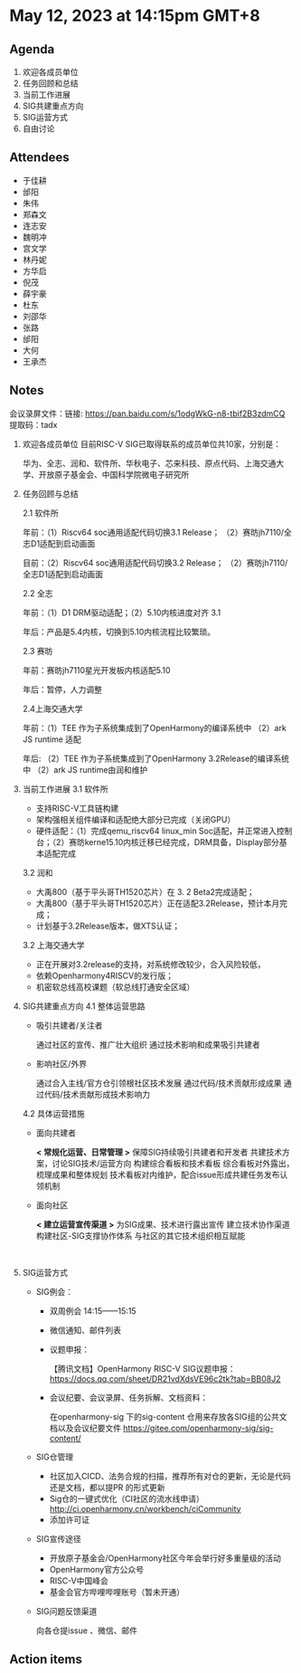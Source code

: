 # May 12, 2023 at 14:15pm GMT+8

## Agenda
1. 欢迎各成员单位 
2. 任务回顾和总结 
3. 当前工作进展
4. SIG共建重点方向 
5. SIG运营方式
7. 自由讨论

## Attendees
- 于佳耕
- 邰阳
- 朱伟
- 郑森文
- 连志安
- 魏明冲
- 宫文学
- 林丹妮
- 方华启
- 倪茂
- 薛宇豪
- 杜东
- 刘邵华
- 张路
- 邰阳
- 大何
- 王承杰

## Notes

会议录屏文件：链接: https://pan.baidu.com/s/1odgWkG-n8-tbif2B3zdmCQ 
提取码：tadx 

1. 欢迎各成员单位
   目前RISC-V SIG已取得联系的成员单位共10家，分别是：

   华为、全志、润和、软件所、华秋电子、芯来科技、原点代码、上海交通大学、开放原子基金会、中国科学院微电子研究所
   
2. 任务回顾与总结

   2.1 软件所

   年前：（1）Riscv64 soc通用适配代码切换3.1 Release；  （2）赛昉jh7110/全志D1适配到启动画面

   目前：（2）Riscv64 soc通用适配代码切换3.2 Release；  （2）赛昉jh7110/全志D1适配到启动画面

   2.2 全志

   年前：（1）D1  DRM驱动适配；（2）5.10内核进度对齐 3.1

   年后：产品是5.4内核，切换到5.10内核流程比较繁琐。

   2.3 赛昉

   年前：赛昉jh7110星光开发板内核适配5.10

   年后：暂停，人力调整

   2.4上海交通大学

   年前：（1）TEE 作为子系统集成到了OpenHarmony的编译系统中  （2）ark JS runtime 适配

   年后:   （2）TEE 作为子系统集成到了OpenHarmony 3.2Release的编译系统中 （2）ark JS runtime由润和维护

3. 当前工作进展
   3.1 软件所

   * 支持RISC-V工具链构建
   * 架构强相关组件编译和适配绝大部分已完成（关闭GPU）
   * 硬件适配：（1）完成qemu_riscv64 linux_min Soc适配，并正常进入控制台；（2）赛昉kerne15.10内核迁移已经完成，DRM具备，Display部分基本适配完成

   3.2 润和

   * 大禹800（基于平头哥TH1520芯片）在 3. 2 Beta2完成适配；
   * 大禹800（基于平头哥TH1520芯片）正在适配3.2Release，预计本月完成；
   * 计划基于3.2Release版本，做XTS认证；

   3.2 上海交通大学

   * 正在开展对3.2release的支持，对系统修改较少，合入风险较低，
   * 依赖Openharmony4RISCV的发行版；
   * 机密软总线高校课题（软总线打通安全区域）
   
4. SIG共建重点方向
   4.1 整体运营思路

   * 吸引共建者/关注者

     通过社区的宣传、推广壮大组织
     通过技术影响和成果吸引共建者

   * 影响社区/外界

     通过合入主线/官方仓引领根社区技术发展
     通过代码/技术贡献形成成果
     通过代码/技术贡献形成技术影响力

   4.2 具体运营措施

   * 面向共建者

     **< 常规化运营、日常管理 >**
   保障SIG持续吸引共建者和开发者
     共建技术方案，讨论SIG技术/运营方向
     构建综合看板和技术看板
     综合看板对外露出，梳理成果和整体规划
     技术看板对内维护，配合issue形成共建任务发布认领机制
   
   * 面向社区
   
     **< 建立运营宣传渠道 >**
     为SIG成果、技术进行露出宣传
     建立技术协作渠道
   构建社区-SIG支撑协作体系
     与社区的其它技术组织相互赋能
     
     ​    
   
5. SIG运营方式

   * SIG例会：
   
     * 双周例会 14:15——15:15
   
     * 微信通知、邮件列表
   
     * 议题申报：
   
       【腾讯文档】OpenHarmony RISC-V SIG议题申报：https://docs.qq.com/sheet/DR21vdXdsVE96c2tk?tab=BB08J2
   
     * 会议纪要、会议录屏、任务拆解、文档资料：
   
       在openharmony-sig 下的sig-content 仓用来存放各SIG组的公共文档以及会议纪要文件
        https://gitee.com/openharmony-sig/sig-content/
   
   * SIG仓管理
   
     * 社区加入CICD、法务合规的扫描，推荐所有对仓的更新，无论是代码还是文档，都以提PR 的形式更新
     * Sig仓的一键式优化（CI社区的流水线申请） http://ci.openharmony.cn/workbench/ciCommunity
     * 添加许可证
   
   * SIG宣传途径
   
     * 开放原子基金会/OpenHarmony社区今年会举行好多重量级的活动
     * OpenHarmony官方公众号
     * RISC-V中国峰会
     * 基金会官方哔哩哔哩账号（暂未开通）
     
   * SIG问题反馈渠道
   
     向各仓提issue 、微信、邮件

## Action items

